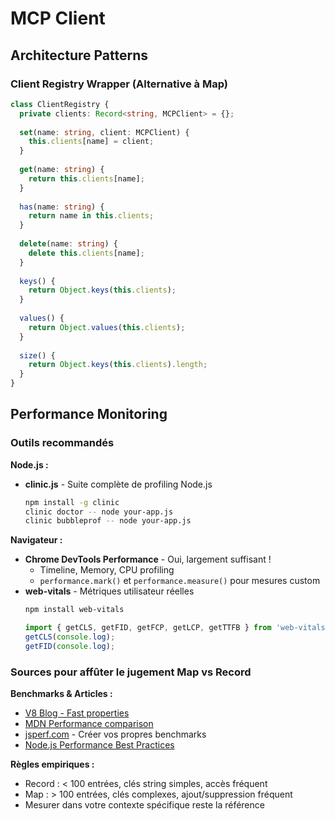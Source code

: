 # MCP Client

## Architecture Patterns

### Client Registry Wrapper (Alternative à Map)

```typescript
class ClientRegistry {
  private clients: Record<string, MCPClient> = {};
  
  set(name: string, client: MCPClient) { 
    this.clients[name] = client; 
  }
  
  get(name: string) { 
    return this.clients[name]; 
  }
  
  has(name: string) { 
    return name in this.clients; 
  }
  
  delete(name: string) { 
    delete this.clients[name]; 
  }
  
  keys() { 
    return Object.keys(this.clients); 
  }
  
  values() {
    return Object.values(this.clients);
  }
  
  size() {
    return Object.keys(this.clients).length;
  }
}
```

## Performance Monitoring

### Outils recommandés

**Node.js :**
- **clinic.js** - Suite complète de profiling Node.js
  ```bash
  npm install -g clinic
  clinic doctor -- node your-app.js
  clinic bubbleprof -- node your-app.js
  ```

**Navigateur :**
- **Chrome DevTools Performance** - Oui, largement suffisant !
  - Timeline, Memory, CPU profiling
  - `performance.mark()` et `performance.measure()` pour mesures custom
- **web-vitals** - Métriques utilisateur réelles
  ```bash
  npm install web-vitals
  ```
  ```typescript
  import { getCLS, getFID, getFCP, getLCP, getTTFB } from 'web-vitals';
  getCLS(console.log);
  getFID(console.log);
  ```

### Sources pour affûter le jugement Map vs Record

**Benchmarks & Articles :**
- [V8 Blog - Fast properties](https://v8.dev/blog/fast-properties)
- [MDN Performance comparison](https://developer.mozilla.org/en-US/docs/Web/JavaScript/Reference/Global_Objects/Map#performance)
- [jsperf.com](https://jsperf.com) - Créer vos propres benchmarks
- [Node.js Performance Best Practices](https://nodejs.org/en/docs/guides/simple-profiling/)

**Règles empiriques :**
- Record : < 100 entrées, clés string simples, accès fréquent
- Map : > 100 entrées, clés complexes, ajout/suppression fréquent
- Mesurer dans votre contexte spécifique reste la référence